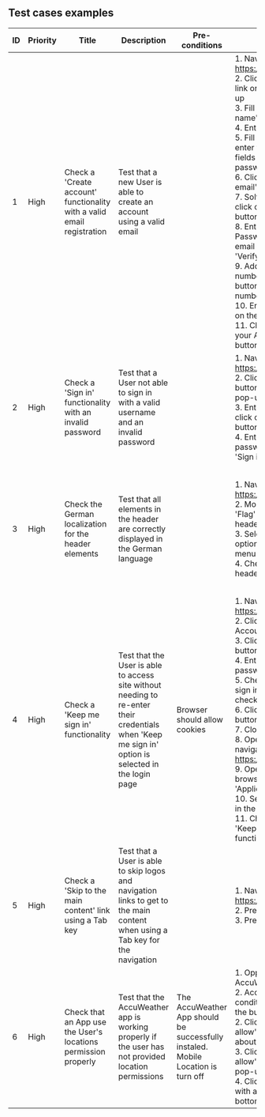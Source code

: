 
## Test cases examples

| ID | Priority | Title | Description | Pre-conditions | Steps | Expected Result | Comments | Status | Test cases execution |
| --- | --- | --- | --- | --- | --- | ----- | ----- | ------ | --- |
| 1 | High | Check a 'Create account' functionality with a valid email registration | Test that a new User is able to create an account using a valid email | | 1. Navigate to https://www.amazon.com/ <br/> 2. Click on the 'Start here' link on the 'Sign in' pop-up <br/> 3. Fill in the field 'Your name' with valid data <br/> 4. Enter a valid email <br/> 5. Fill in 'Password', 'Re-enter your password' fields with a valid password <br/> 6. Click on the 'Verify email' button <br/> 7. Solve the puzzle and click on the 'Continue' button <br/> 8. Enter a One Time Password (OTP) from email and click on the 'Verify' button <br/> 9. Add a valid mobile number and click on the button 'Add mobile number' <br/>  10. Enter an OTP sended on the phone <br/> 11. Click on the 'Create your Amazon account' button | New account successfully created. A User is redirected to the home page, and their name is displayed on the "Account and Lists" tab in the header | A 'Sig-in' pop-up is active for 10 sec | Ready to test | [1.Execution](https://github.com/YaroslavaDm/portfolio/blob/main/test-cases-execution/1.create-account.md) |
| 2 | High | Check a 'Sign in' functionality with an invalid password | Test that a User not able to sign in with a valid username and an invalid password | | 1. Navigate to https://www.amazon.com/ <br/> 2. Click on the 'Sign in' button on the 'Sign in' pop-up <br/> 3. Enter a valid email and click on the 'Continue' button <br/> 4. Enter an invalid password and click on the 'Sign in' button| A User isn't signed in and an error message about incorrect password is displayed on the page | A 'Sig-in' pop-up is active for 10 sec | Ready to test | [2.Execution](https://github.com/YaroslavaDm/portfolio/blob/main/test-cases-execution/2.sign-in.md) |
| 3 | High | Check the German localization for the header elements | Test that all elements in the header are correctly displayed in the German language | | 1. Navigate to https://www.amazon.com/ <br/> 2. Mouse hover on the 'Flag' element in the header <br/> 3. Select a 'Deutsch - DE' option in the drop-down menu <br/> 4. Check elements in the header | All elements in the header (such as tabs, buttons) are correctly translated to the German language and displayed without overlapping | | Ready to test | [3.Execution](https://github.com/YaroslavaDm/portfolio/blob/main/test-cases-execution/3.localization.md) |
| 4 | High | Check a 'Keep me sign in' functionality | Test that the User is able to access site without needing to re-enter their credentials when 'Keep me sign in' option is selected in the login page | Browser should allow cookies | 1. Navigate to https://www.walmart.com/ <br/> 2. Click on the 'Sign in/ Account' tab in the header  <br/>   3. Click on the 'Sign in' button in the drop-down  <br/>  4. Enter valid email and password  <br/>  5. Check the 'Keep me sign in' option(if not checked for default)  <br/>  6. Click on the sign-in button  <br/>  7. Close the browser  <br/>  8. Open the browser and navigate to https://www.walmart.com/  <br/>  9. Open Dev tools in the browser and navigate to 'Application' > 'Cookies'  <br/>  10. Select the app cookies in the drop-down  <br/>  11. Check the cookies for 'Keep me sign in' functionality | A User is successfully signed in without re-entering username and pasword. The web site saved User's credential data to browser cookie with a proper expiration date | | Ready to test |[4.Execution](https://github.com/YaroslavaDm/portfolio/blob/main/test-cases-execution/4.keep-me-sign-in.md) |
| 5 | High | Check a 'Skip to the main content' link using a Tab key | Test that a User is able to skip logos and navigation links to get to the main content when using a Tab key for the navigation | | 1. Navigate to https://www.walmart.com/ <br/> 2. Press the Tab key <br/> 3. Press the Enter key | A 'Skip to the main content' link is present and a User automatically navigated to the main content | | Ready to test | [5.Execution](https://github.com/YaroslavaDm/portfolio/blob/main/test-cases-execution/5.skip-to-the-main-content.md) |
| 6 | High | Check that an App use the User's locations permission properly | Test that the AccuWeather app is working properly if the user has not provided location permissions | The AccuWeather App should be successfully instaled. Mobile Location is turn off | 1. Oppen the AccuWeather App <br/> 2. Accept terms and conditions by clicking on the button  <br/>   2. Click on the 'Don't allow' link on the pop-up about location usage  <br/>   3. Click on the 'Don't allow' link on the next pop-up   <br/>   4. Click on the 'Continue with adds' link at the bottom of the screen | A User is redirected to the Location page in order to manually enter the location. The current location isn't displayed on the app screen | | Ready to test | [6.Execution](https://github.com/YaroslavaDm/portfolio/blob/main/test-cases-execution/6.location-permissions.md) |
